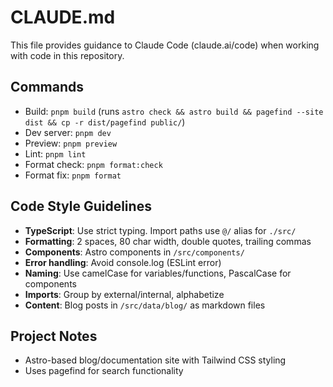 # CLAUDE.md

This file provides guidance to Claude Code (claude.ai/code) when working with code in this repository.

## Commands
- Build: `pnpm build` (runs `astro check && astro build && pagefind --site dist && cp -r dist/pagefind public/`)
- Dev server: `pnpm dev`
- Preview: `pnpm preview`
- Lint: `pnpm lint`
- Format check: `pnpm format:check`
- Format fix: `pnpm format`

## Code Style Guidelines
- **TypeScript**: Use strict typing. Import paths use `@/` alias for `./src/`
- **Formatting**: 2 spaces, 80 char width, double quotes, trailing commas
- **Components**: Astro components in `/src/components/`
- **Error handling**: Avoid console.log (ESLint error)
- **Naming**: Use camelCase for variables/functions, PascalCase for components
- **Imports**: Group by external/internal, alphabetize
- **Content**: Blog posts in `/src/data/blog/` as markdown files

## Project Notes
- Astro-based blog/documentation site with Tailwind CSS styling
- Uses pagefind for search functionality
